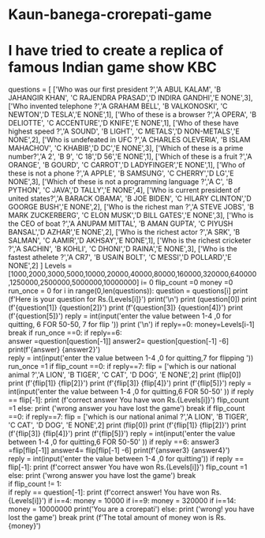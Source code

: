 # Kaun-banega-crorepati-game
# I have tried to create a replica of famous Indian game show KBC 
questions = [
    ['Who was our first president ?','A ABUL KALAM', 'B JAHANGIR KHAN', 'C RAJENDRA PRASAD','D INDIRA GANDHI','E NONE',3],
    ['Who invented telephone ?','A GRAHAM BELL', 'B VALKONOSKI', 'C NEWTON','D TESLA','E NONE',1],
    ['Who of these is a browser ?','A OPERA', 'B DELIOTTE', 'C ACCENTURE','D KNIFE','E NONE',1],
    ['Who of these have highest speed ?','A SOUND', 'B LIGHT', 'C METALS','D NON-METALS','E NONE',2],
    ['Who is undefeated in UFC ?','A CHARLES OLEVERIA', 'B ISLAM MAHACHOV', 'C KHABIB','D DC','E NONE',3],
    ['Which of these is a prime number?','A 2', 'B  9', 'C 18','D 56','E NONE',1],
    ['Which of these is a fruit ?','A ORANGE', 'B GOURD', 'C CARROT','D LADYFINGER','E NONE',1],
    ['Who of these is not a phone ?','A APPLE', 'B SAMSUNG', 'C CHERRY','D LG','E NONE',3],
    ['Which of these is not a programming language ?','A  C', 'B PYTHON', 'C JAVA','D TALLY','E NONE',4],
    ['Who is current president of united states?','A BARACK OBAMA', 'B JOE BIDEN', 'C HILARY CLINTON','D GOORGE BUSH','E NONE',2],
    ['Who is the richest man ?','A STEVE JOBS', 'B MARK ZUCKERBERG', 'C ELON MUSK','D BILL GATES','E NONE',3],
    ['Who is the CEO of boat ?','A ANUPAM MITTAL', 'B AMAN GUPTA', 'C PIYUSH BANSAL','D AZHAR','E NONE',2],
    ['Who is the richest actor ?','A SRK', 'B SALMAN', 'C AAMIR','D AKHSAY','E NONE',1],
    ['Who is the richest cricketer ?','A SACHIN', 'B KOHLI', 'C DHONI','D RAINA','E NONE',3],
    ['Who is the fastest athelete ?','A CR7', 'B USAIN BOLT', 'C MESSI','D POLLARD','E NONE',2]
]
Levels = [1000,2000,3000,5000,10000,20000,40000,80000,160000,320000,640000,1250000,2500000,5000000,10000000]
i= 0
flip_count =0
money =0
run_once = 0
for i in range(0,len(questions)):
    question = questions[i]
    print (f'Here is your question for Rs.{Levels[i]}')
    print('\n')
    print (question[0])
    print (f'{question[1]}                  {question[2]}')
    print (f'{question[3]}              {question[4]}')
    print (f'{question[5]}')
    reply = int(input('enter the value between 1-4 ,0 for quitting, 6 FOR 50-50, 7 for flip    '))
    print ('\n')
    if reply==0:
      money=Levels[i-1]
      break
    if run_once ==0:
        if reply==6:  
           answer =question[question[-1]] 
           answer2= question[question[-1] -6]
           print(f'{answer}                          {answer2}')                       
           reply = int(input('enter the value between 1-4 ,0 for quitting,7 for flipping      ')) 
           run_once =1
           if flip_count ==0:
              if reply==7:
                flip = ['which is our national animal ?','A LION', 'B TIGER', 'C CAT', 'D DOG', 'E NONE',2]
                print (flip[0])
                print (f'{flip[1]}                  {flip[2]}')
                print (f'{flip[3]}                 {flip[4]}')
                print (f'{flip[5]}')
                reply = int(input('enter the value between 1-4 ,0 for quitting,6 FOR 50-50'        ))
                if reply == flip[-1]:
                  print (f'correct answer  You have won Rs.{Levels[i]}')
                  flip_count =1
                else:
                  print ('wrong answer you have lost the game') 
                  break 
    if flip_count ==0:
        if reply==7:
          flip = ['which is our national animal ?','A LION', 'B TIGER', 'C CAT', 'D DOG', 'E NONE',2]
          print (flip[0])
          print (f'{flip[1]}                  {flip[2]}')
          print (f'{flip[3]}                 {flip[4]}')
          print (f'{flip[5]}')
          reply = int(input('enter the value between 1-4 ,0 for quitting,6 FOR 50-50'        ))
          if reply ==6:
            answer3 =flip[flip[-1]] 
            answer4= flip[flip[-1] -6]
            print(f'{answer3}                          {answer4}')                       
            reply = int(input('enter the value between 1-4 ,0 for quitting'))
            if reply == flip[-1]:
              print (f'correct answer  You have won Rs.{Levels[i]}')
              flip_count =1
            else:
              print ('wrong answer you have lost the game') 
              break  
    if flip_count != 1:             
      if reply == question[-1]:
        print (f'correct answer! You have won Rs.{Levels[i]}')
        if i==4:
            money = 10000
        if i==9:
           money = 320000
        if i==14:
          money = 10000000
          print('You are a crorepati')
      else:
       print ('wrong! you have lost the game')
       break
print (f'The total amount of money won is Rs.{money}')
